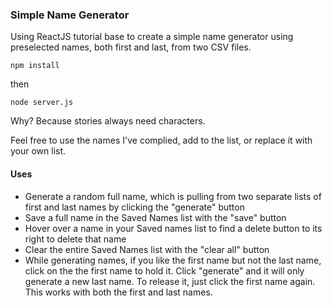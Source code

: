 ### Simple Name Generator

Using ReactJS tutorial base to create a simple name generator using preselected names, both first and last, from two CSV files.

`npm install`

then

`node server.js`


Why?  Because stories always need characters.

Feel free to use the names I've complied, add to the list, or replace it with your own list.


#### Uses

- Generate a random full name, which is pulling from two separate lists of first and last names by clicking the "generate" button
- Save a full name in the Saved Names list with the "save" button
- Hover over a name in your Saved names list to find a delete button to its right to delete that name
- Clear the entire Saved Names list with the "clear all" button
- While generating names, if you like the first name but not the last name, click on the the first name to hold it.  Click "generate" and it will only generate a new last name.  To release it, just click the first name again.  This works with both the first and last names.